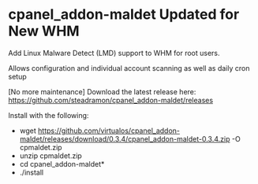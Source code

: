 # cpanel_addon-maldet Updated for New WHM

Add Linux Malware Detect (LMD) support to WHM for root users.

Allows configuration and individual account scanning as well as daily cron setup

[No more maintenance] Download the latest release here: https://github.com/steadramon/cpanel_addon-maldet/releases

Install with the following:

  * wget https://github.com/virtualos/cpanel_addon-maldet/releases/download/0.3.4/cpanel_addon-maldet-0.3.4.zip -O cpmaldet.zip
  * unzip cpmaldet.zip
  * cd cpanel_addon-maldet*
  * ./install
